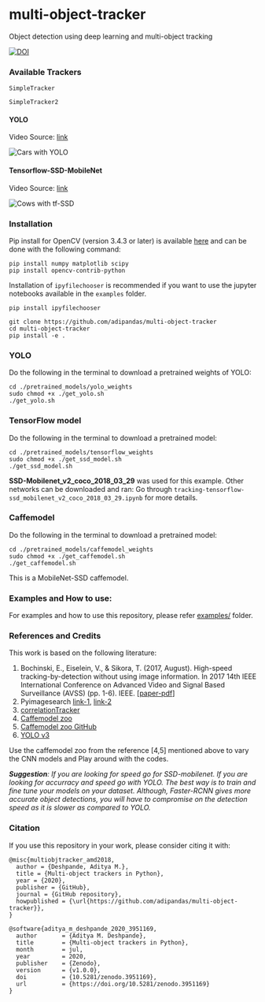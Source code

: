 [cars-yolo-output]: ./assets/cars.gif "Sample Output with YOLO"
[cows-tf-ssd-output]: ./assets/cows.gif "Sample Output with SSD"

# multi-object-tracker
Object detection using deep learning and multi-object tracking

[![DOI](https://zenodo.org/badge/148338463.svg)](https://zenodo.org/badge/latestdoi/148338463)

### Available Trackers
```
SimpleTracker

SimpleTracker2
```

#### YOLO
Video Source: [link](https://flic.kr/p/89KYXt)

![Cars with YOLO][cars-yolo-output]

#### Tensorflow-SSD-MobileNet
Video Source: [link](https://flic.kr/p/26WeEWy)

![Cows with tf-SSD][cows-tf-ssd-output]


### Installation
Pip install for OpenCV (version 3.4.3 or later) is available [here](https://pypi.org/project/opencv-python/) and can be done with the following command:

```
pip install numpy matplotlib scipy
pip install opencv-contrib-python
```

Installation of `ipyfilechooser` is recommended if you want to use the jupyter notebooks available in the ```examples``` folder.
```
pip install ipyfilechooser
```

```
git clone https://github.com/adipandas/multi-object-tracker
cd multi-object-tracker
pip install -e .
```

### YOLO

Do the following in the terminal to download a pretrained weights of YOLO:
```
cd ./pretrained_models/yolo_weights
sudo chmod +x ./get_yolo.sh
./get_yolo.sh
```

### TensorFlow model

Do the following in the terminal to download a pretrained model:
```
cd ./pretrained_models/tensorflow_weights
sudo chmod +x ./get_ssd_model.sh
./get_ssd_model.sh
```

**SSD-Mobilenet_v2_coco_2018_03_29** was used for this example.
Other networks can be downloaded and ran: Go through `tracking-tensorflow-ssd_mobilenet_v2_coco_2018_03_29.ipynb` for more details.

### Caffemodel

Do the following in the terminal to download a pretrained model:
```
cd ./pretrained_models/caffemodel_weights
sudo chmod +x ./get_caffemodel.sh
./get_caffemodel.sh
```

This is a MobileNet-SSD caffemodel.

### Examples and How to use:

For examples and how to use this repository, please refer [examples/](examples/) folder.

### References and Credits
This work is based on the following literature:
1. Bochinski, E., Eiselein, V., & Sikora, T. (2017, August). High-speed tracking-by-detection without using image information. In 2017 14th IEEE International Conference on Advanced Video and Signal Based Surveillance (AVSS) (pp. 1-6). IEEE. [[paper-pdf](http://elvera.nue.tu-berlin.de/files/1517Bochinski2017.pdf)]
2. Pyimagesearch [link-1](https://www.pyimagesearch.com/2018/07/23/simple-object-tracking-with-opencv/), [link-2](https://www.pyimagesearch.com/2018/11/12/yolo-object-detection-with-opencv/)
3. [correlationTracker](https://github.com/Wenuka/correlationTracker)
4. [Caffemodel zoo](http://caffe.berkeleyvision.org/model_zoo.html)
5. [Caffemodel zoo GitHub](https://github.com/BVLC/caffe/tree/master/models)
6. [YOLO v3](https://pjreddie.com/media/files/papers/YOLOv3.pdf)

Use the caffemodel zoo from the reference [4,5] mentioned above to vary the CNN models and Play around with the codes.

***Suggestion**: If you are looking for speed go for SSD-mobilenet. If you are looking for accurracy and speed go with YOLO. The best way is to train and fine tune your models on your dataset. Although, Faster-RCNN gives more accurate object detections, you will have to compromise on the detection speed as it is slower as compared to YOLO.*

### Citation

If you use this repository in your work, please consider citing it with:
```
@misc{multiobjtracker_amd2018,
  author = {Deshpande, Aditya M.},
  title = {Multi-object trackers in Python},
  year = {2020},
  publisher = {GitHub},
  journal = {GitHub repository},
  howpublished = {\url{https://github.com/adipandas/multi-object-tracker}},
}
```

```
@software{aditya_m_deshpande_2020_3951169,
  author       = {Aditya M. Deshpande},
  title        = {Multi-object trackers in Python},
  month        = jul,
  year         = 2020,
  publisher    = {Zenodo},
  version      = {v1.0.0},
  doi          = {10.5281/zenodo.3951169},
  url          = {https://doi.org/10.5281/zenodo.3951169}
}
```
